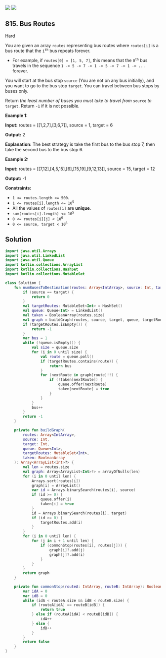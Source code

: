 [![](https://img.shields.io/github/stars/javadev/LeetCode-in-Kotlin?label=Stars&style=flat-square)](https://github.com/javadev/LeetCode-in-Kotlin)
[![](https://img.shields.io/github/forks/javadev/LeetCode-in-Kotlin?label=Fork%20me%20on%20GitHub%20&style=flat-square)](https://github.com/javadev/LeetCode-in-Kotlin/fork)

## 815\. Bus Routes

Hard

You are given an array `routes` representing bus routes where `routes[i]` is a bus route that the <code>i<sup>th</sup></code> bus repeats forever.

*   For example, if `routes[0] = [1, 5, 7]`, this means that the <code>0<sup>th</sup></code> bus travels in the sequence `1 -> 5 -> 7 -> 1 -> 5 -> 7 -> 1 -> ...` forever.

You will start at the bus stop `source` (You are not on any bus initially), and you want to go to the bus stop `target`. You can travel between bus stops by buses only.

Return _the least number of buses you must take to travel from_ `source` _to_ `target`. Return `-1` if it is not possible.

**Example 1:**

**Input:** routes = \[\[1,2,7],[3,6,7]], source = 1, target = 6

**Output:** 2

**Explanation:** The best strategy is take the first bus to the bus stop 7, then take the second bus to the bus stop 6.

**Example 2:**

**Input:** routes = \[\[7,12],[4,5,15],[6],[15,19],[9,12,13]], source = 15, target = 12

**Output:** -1

**Constraints:**

*   `1 <= routes.length <= 500`.
*   <code>1 <= routes[i].length <= 10<sup>5</sup></code>
*   All the values of `routes[i]` are **unique**.
*   <code>sum(routes[i].length) <= 10<sup>5</sup></code>
*   <code>0 <= routes[i][j] < 10<sup>6</sup></code>
*   <code>0 <= source, target < 10<sup>6</sup></code>

## Solution

```kotlin
import java.util.Arrays
import java.util.LinkedList
import java.util.Queue
import kotlin.collections.ArrayList
import kotlin.collections.HashSet
import kotlin.collections.MutableSet

class Solution {
    fun numBusesToDestination(routes: Array<IntArray>, source: Int, target: Int): Int {
        if (source == target) {
            return 0
        }
        val targetRoutes: MutableSet<Int> = HashSet()
        val queue: Queue<Int> = LinkedList()
        val taken = BooleanArray(routes.size)
        val graph = buildGraph(routes, source, target, queue, targetRoutes, taken)
        if (targetRoutes.isEmpty()) {
            return -1
        }
        var bus = 1
        while (!queue.isEmpty()) {
            val size = queue.size
            for (i in 0 until size) {
                val route = queue.poll()
                if (targetRoutes.contains(route)) {
                    return bus
                }
                for (nextRoute in graph[route]!!) {
                    if (!taken[nextRoute]) {
                        queue.offer(nextRoute)
                        taken[nextRoute] = true
                    }
                }
            }
            bus++
        }
        return -1
    }

    private fun buildGraph(
        routes: Array<IntArray>,
        source: Int,
        target: Int,
        queue: Queue<Int>,
        targetRoutes: MutableSet<Int>,
        taken: BooleanArray
    ): Array<ArrayList<Int>?> {
        val len = routes.size
        val graph: Array<ArrayList<Int>?> = arrayOfNulls(len)
        for (i in 0 until len) {
            Arrays.sort(routes[i])
            graph[i] = ArrayList()
            var id = Arrays.binarySearch(routes[i], source)
            if (id >= 0) {
                queue.offer(i)
                taken[i] = true
            }
            id = Arrays.binarySearch(routes[i], target)
            if (id >= 0) {
                targetRoutes.add(i)
            }
        }
        for (i in 0 until len) {
            for (j in i + 1 until len) {
                if (commonStop(routes[i], routes[j])) {
                    graph[i]?.add(j)
                    graph[j]?.add(i)
                }
            }
        }
        return graph
    }

    private fun commonStop(routeA: IntArray, routeB: IntArray): Boolean {
        var idA = 0
        var idB = 0
        while (idA < routeA.size && idB < routeB.size) {
            if (routeA[idA] == routeB[idB]) {
                return true
            } else if (routeA[idA] < routeB[idB]) {
                idA++
            } else {
                idB++
            }
        }
        return false
    }
}
```